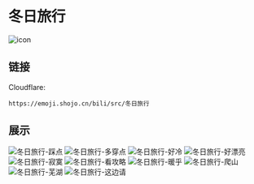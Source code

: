 # 冬日旅行
![icon](https://emoji.shojo.cn/bili/src/冬日旅行/icon.png)
## 链接
Cloudflare:
```
https://emoji.shojo.cn/bili/src/冬日旅行
```
## 展示
![冬日旅行-踩点](https://emoji.shojo.cn/bili/src/冬日旅行/冬日旅行-踩点.png)
![冬日旅行-多穿点](https://emoji.shojo.cn/bili/src/冬日旅行/冬日旅行-多穿点.png)
![冬日旅行-好冷](https://emoji.shojo.cn/bili/src/冬日旅行/冬日旅行-好冷.png)
![冬日旅行-好漂亮](https://emoji.shojo.cn/bili/src/冬日旅行/冬日旅行-好漂亮.png)
![冬日旅行-寂寞](https://emoji.shojo.cn/bili/src/冬日旅行/冬日旅行-寂寞.png)
![冬日旅行-看攻略](https://emoji.shojo.cn/bili/src/冬日旅行/冬日旅行-看攻略.png)
![冬日旅行-暖乎](https://emoji.shojo.cn/bili/src/冬日旅行/冬日旅行-暖乎.png)
![冬日旅行-爬山](https://emoji.shojo.cn/bili/src/冬日旅行/冬日旅行-爬山.png)
![冬日旅行-芜湖](https://emoji.shojo.cn/bili/src/冬日旅行/冬日旅行-芜湖.png)
![冬日旅行-这边请](https://emoji.shojo.cn/bili/src/冬日旅行/冬日旅行-这边请.png)
